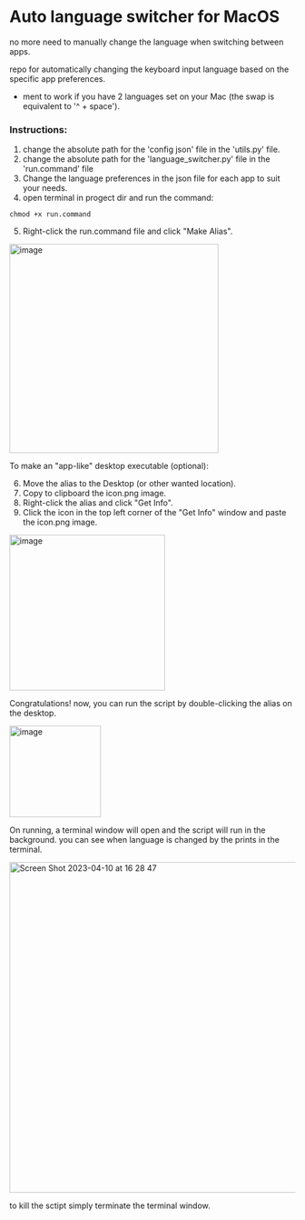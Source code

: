 # Auto language switcher for MacOS
no more need to manually change the language when switching between apps.

repo for automatically changing the keyboard input language based on the specific app preferences.
- ment to work if you have 2 languages set on your Mac (the swap is equivalent to '^ + space').

### Instructions:
  1. change the absolute path for the 'config json' file in the 'utils.py' file.
  2. change the absolute path for the 'language_switcher.py' file in the 'run.command' file
  3. Change the language preferences in the json file for each app to suit your needs.
  4. open terminal in progect dir and run the command:

```chmod +x run.command```

  5. Right-click the run.command file and click "Make Alias".

<img width="368" alt="image" src="https://user-images.githubusercontent.com/44872433/230908034-a556f0cb-9ebb-48d6-9a3d-1a9612d5fe75.png">

To make an "app-like" desktop executable (optional):

  6. Move the alias to the Desktop (or other wanted location).
  7. Copy to clipboard the icon.png image.
  8. Right-click the alias and click "Get Info".
  9. Click the icon in the top left corner of the "Get Info" window and paste the icon.png image.

<img width="274" alt="image" src="https://user-images.githubusercontent.com/44872433/230908698-18733391-6513-4433-963c-b9ef2403d235.png">

Congratulations! now, you can run the script by double-clicking the alias on the desktop.

<img width="161" alt="image" src="https://user-images.githubusercontent.com/44872433/230907710-36a86b38-aaac-460a-a884-953d30f84d7b.png">

On running, a terminal window will open and the script will run in the background. you can see when language
is changed by the prints in the terminal.

<img width="582" alt="Screen Shot 2023-04-10 at 16 28 47" src="https://user-images.githubusercontent.com/44872433/230910368-ba000749-84b0-4b83-9f9d-69ae8a55fb3f.png">

to kill the sctipt simply terminate the terminal window.


